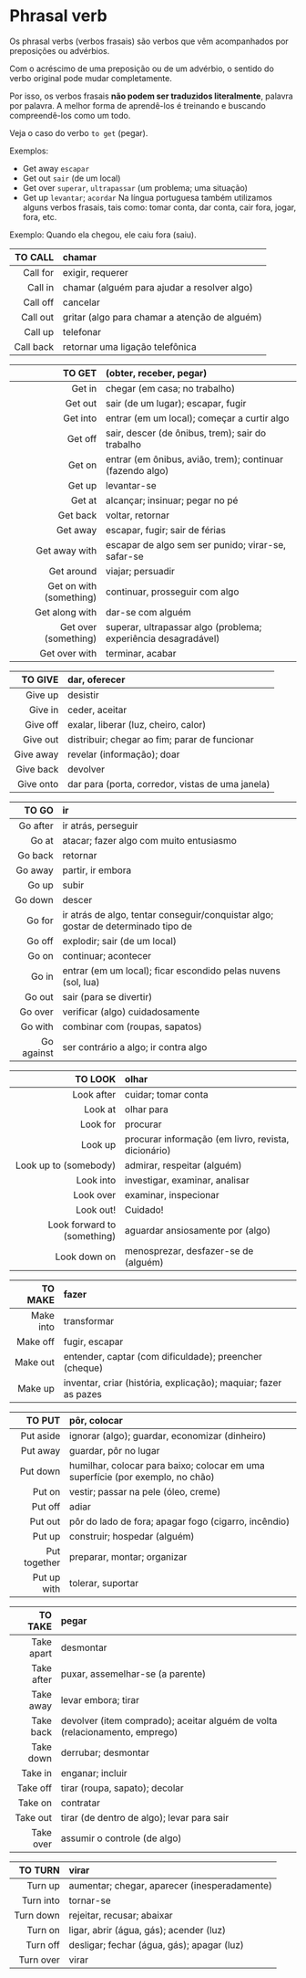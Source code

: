 # Phrasal verb

Os phrasal verbs (verbos frasais) são verbos que vêm acompanhados por preposições ou advérbios.

Com o acréscimo de uma preposição ou de um advérbio, o sentido do verbo original pode mudar completamente.

Por isso, os verbos frasais **não podem ser traduzidos literalmente**, palavra por palavra. A melhor forma de aprendê-los é treinando e buscando compreendê-los como um todo.

Veja o caso do verbo `to get` (pegar).

Exemplos:

+ Get away `escapar`
+ Get out `sair` (de um local)
+ Get over `superar`, `ultrapassar` (um problema; uma situação)
+ Get up `levantar`; `acordar`
Na língua portuguesa também utilizamos alguns verbos frasais, tais como: tomar conta, dar conta, cair fora, jogar, fora, etc.

Exemplo: Quando ela chegou, ele caiu fora (saiu).

| TO CALL | chamar |
| ---: | :--- |
| Call for | exigir, requerer |
| Call in | chamar (alguém para ajudar a resolver algo) |
| Call off | cancelar |
| Call out | gritar (algo para chamar a atenção de alguém) |
| Call up | telefonar |
| Call back | retornar uma ligação telefônica |

| TO GET | (obter, receber, pegar) |
| ---: | :--- |
| Get in | chegar (em casa; no trabalho) |
| Get out | sair (de um lugar); escapar, fugir |
| Get into | entrar (em um local); começar a curtir algo |
| Get off | sair, descer (de ônibus, trem); sair do trabalho |
| Get on | entrar (em ônibus, avião, trem); continuar (fazendo algo) |
| Get up | levantar-se |
| Get at | alcançar; insinuar; pegar no pé |
| Get back | voltar, retornar |
| Get away | escapar, fugir; sair de férias |
| Get away with | escapar de algo sem ser punido; virar-se, safar-se |
| Get around | viajar; persuadir |
| Get on with (something) | continuar, prosseguir com algo |
| Get along with | dar-se com alguém |
| Get over (something) | superar, ultrapassar algo (problema; experiência desagradável) |
| Get over with | terminar, acabar |

| TO GIVE | dar, oferecer |
| ---: | :--- |
| Give up | desistir |
| Give in | ceder, aceitar |
| Give off | exalar, liberar (luz, cheiro, calor) |
| Give out | distribuir; chegar ao fim; parar de funcionar |
| Give away | revelar (informação); doar |
| Give back | devolver |
| Give onto | dar para (porta, corredor, vistas de uma janela) |

| TO GO | ir |
| ---: | :--- |
| Go after | ir atrás, perseguir |
| Go at | atacar; fazer algo com muito entusiasmo |
| Go back | retornar |
| Go away | partir, ir embora |
| Go up | subir |
| Go down | descer |
| Go for | ir atrás de algo, tentar conseguir/conquistar algo; gostar de determinado tipo de  |coisa ou pessoa; escolher
| Go off | explodir; sair (de um local) |
| Go on | continuar; acontecer |
| Go in | entrar (em um local); ficar escondido pelas nuvens (sol, lua) |
| Go out | sair (para se divertir) |
| Go over | verificar (algo) cuidadosamente |
| Go with | combinar com (roupas, sapatos) |
| Go against | ser contrário a algo; ir contra algo |

| TO LOOK | olhar |
| ---: | :--- |
| Look after | cuidar; tomar conta |
| Look at | olhar para |
| Look for | procurar |
| Look up | procurar informação (em livro, revista, dicionário) |
| Look up to (somebody) | admirar, respeitar (alguém) |
| Look into | investigar, examinar, analisar |
| Look over | examinar, inspecionar |
| Look out! | Cuidado! |
| Look forward to (something) | aguardar ansiosamente por (algo) |
| Look down on | menosprezar, desfazer-se de (alguém) |

| TO MAKE | fazer |
| ---: | :--- |
| Make into | transformar |
| Make off | fugir, escapar |
| Make out | entender, captar (com dificuldade); preencher (cheque) |
| Make up | inventar, criar (história, explicação); maquiar; fazer as pazes |

| TO PUT | pôr, colocar |
| ---: | :--- |
| Put aside | ignorar (algo); guardar, economizar (dinheiro) |
| Put away | guardar, pôr no lugar |
| Put down | humilhar, colocar para baixo; colocar em uma superfície (por exemplo, no chão) |
| Put on | vestir; passar na pele (óleo, creme) |
| Put off | adiar |
| Put out | pôr do lado de fora; apagar fogo (cigarro, incêndio) |
| Put up | construir; hospedar (alguém) |
| Put together | preparar, montar; organizar |
| Put up with | tolerar, suportar |

| TO TAKE | pegar |
| ---: | :--- |
| Take apart | desmontar |
| Take after | puxar, assemelhar-se (a parente) |
| Take away | levar embora; tirar |
| Take back | devolver (item comprado); aceitar alguém de volta (relacionamento, emprego) |
| Take down | derrubar; desmontar |
| Take in | enganar; incluir |
| Take off | tirar (roupa, sapato); decolar |
| Take on | contratar |
| Take out | tirar (de dentro de algo); levar para sair |
| Take over | assumir o controle (de algo) |

| TO TURN | virar |
| ---: | :--- |
| Turn up | aumentar; chegar, aparecer (inesperadamente) |
| Turn into | tornar-se |
| Turn down | rejeitar, recusar; abaixar |
| Turn on | ligar, abrir (água, gás); acender (luz) |
| Turn off | desligar; fechar (água, gás); apagar (luz) |
| Turn over | virar |
